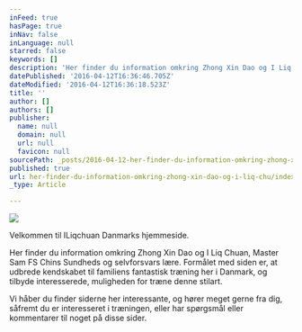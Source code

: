 ```yaml
---
inFeed: true
hasPage: true
inNav: false
inLanguage: null
starred: false
keywords: []
description: 'Her finder du information omkring Zhong Xin Dao og I Liq Chuan, Master Sam FS Chins Sundheds og selvforsvars lære. Formålet med siden er, at udbrede kendskabet til familiens fantastisk træning her i Danmark, og tilbyde interesserede, muligheden for træne denne stilart.'
datePublished: '2016-04-12T16:36:46.705Z'
dateModified: '2016-04-12T16:36:18.523Z'
title: ''
author: []
authors: []
publisher:
  name: null
  domain: null
  url: null
  favicon: null
sourcePath: _posts/2016-04-12-her-finder-du-information-omkring-zhong-xin-dao-og-i-liq-chu.md
published: true
url: her-finder-du-information-omkring-zhong-xin-dao-og-i-liq-chu/index.html
_type: Article

---
```

![](https://the-grid-user-content.s3-us-west-2.amazonaws.com/658daf20-68a4-4cdc-8759-61cc3a4eaae6.jpg)

Velkommen til ILiqchuan Danmarks hjemmeside.

Her finder du information omkring Zhong Xin Dao og I Liq Chuan, Master Sam FS Chins Sundheds og selvforsvars lære. Formålet med siden er, at udbrede kendskabet til familiens fantastisk træning her i Danmark, og tilbyde interesserede, muligheden for træne denne stilart.

Vi håber du finder siderne her interessante, og hører meget gerne fra dig, såfremt du er interesseret i træningen, eller  har spørgsmål eller kommentarer til noget på disse sider.